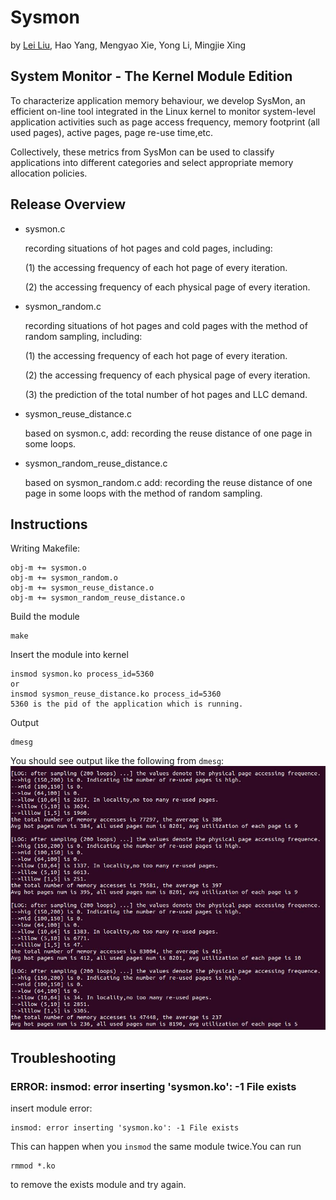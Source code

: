 Sysmon
===========================================
by [Lei Liu](https://liulei-sys-inventor.github.io/), Hao Yang, Mengyao Xie, Yong Li, Mingjie Xing


System Monitor - The Kernel Module Edition
-------------------------------------------

To characterize application memory behaviour, we develop SysMon, an efficient on-line tool integrated in the Linux kernel to monitor system-level application activities such as page access frequency, memory footprint (all used pages), active pages, page re-use time,etc.

Collectively, these metrics from SysMon can be used to classify applications into different categories and select appropriate memory allocation policies.

Release Overview
----------------

* sysmon.c

  recording situations of hot pages and cold pages, including:

  (1) the accessing frequency of each hot page of every iteration.

  (2) the accessing frequency of each physical page of every iteration.
* sysmon_random.c

  recording situations of hot pages and cold pages with the method of random sampling, including:

  (1) the accessing frequency of each hot page of every iteration.
  
  (2) the accessing frequency of each physical page of every iteration.
  
  (3) the prediction of the total number of hot pages and LLC demand.
* sysmon_reuse_distance.c

  based on sysmon.c, add: recording the reuse distance of one page in some loops.
* sysmon_random_reuse_distance.c

  based on sysmon_random.c add: recording the reuse distance of one page in some loops with the method of random sampling.

Instructions
------------
Writing Makefile:
```
obj-m += sysmon.o
obj-m += sysmon_random.o
obj-m += sysmon_reuse_distance.o
obj-m += sysmon_random_reuse_distance.o
```

Build the module
```
make
```

Insert the module into kernel
```
insmod sysmon.ko process_id=5360
or
insmod sysmon_reuse_distance.ko process_id=5360
5360 is the pid of the application which is running.
```

Output
```
dmesg
```
You should see output like the following from `dmesg`:
![sysmon_dmesg](https://raw.githubusercontent.com/Sys-Inventor-Research-Group-ICT/sss/master/sysmon_dmesg.jpg)

Troubleshooting
---------------
### ERROR: insmod: error inserting 'sysmon.ko': -1 File exists

insert module error:
```
insmod: error inserting 'sysmon.ko': -1 File exists
```
This can happen when you `insmod` the same module twice.You can run
```
rmmod *.ko
```
to remove the exists module and try again.